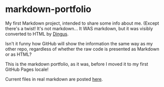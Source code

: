 # markdown-portfolio
My first Markdown project, intended to share some info about me.
(Except there's a twist! It's not markdown... It WAS markdown, but it was visibly converted to HTML by [Dingus](https://daringfireball.net/projects/markdown/dingus "DaringFireball's Website").

Isn't it funny how GitHub will show the information the same way as my other repo, regardless of whether the raw code is presented as Markdown or as HTML?

This is the markdown portfolio, as it was, before I moved it to my first GitHub Pages locale!

Current files in real markdown are posted [here](https://github.com/pslempers/pslempers.github.io "My GitHub Pages Repo").

